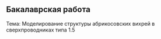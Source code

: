 ## Бакалаврская работа
Тема: Моделирование структуры абрикосовских вихрей в сверхпроводниках типа 1.5
